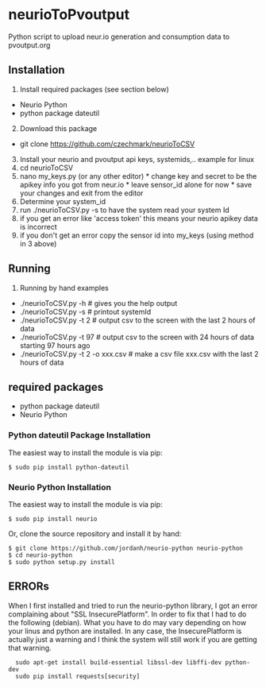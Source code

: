 # neurioToPvoutput
Python script to upload neur.io generation and consumption data to pvoutput.org

## Installation
1.  Install required packages (see section below)
  * Neurio Python
  * python package dateutil
2.  Download this package
  *   git clone https://github.com/czechmark/neurioToCSV
3.  Install your neurio and pvoutput api keys, systemids,.. example for linux
  1. cd neurioToCSV
  2. nano my_keys.py  (or any other editor) 
    * change key and secret to be the apikey info you got from neur.io 
    * leave sensor_id alone for now
    * save your changes and exit from the editor
4.  Determine your system_id 
  1. run ./neurioToCSV.py -s to  have the system read your system Id
  2. if you get an error like 'access token' this means your neurio apikey data is incorrect
  3. if you don't get an error copy the sensor id into my_keys (using method in 3 above)

## Running
1.  Running by hand examples
  * ./neurioToCSV.py -h  # gives you the help output
  * ./neurioToCSV.py -s  # printout systemId
  * ./neurioToCSV.py -t 2 # output csv to the screen with the last 2 hours of data
  * ./neurioToCSV.py -t 97 # output csv to the screen with 24 hours of data starting 97 hours ago
  * ./neurioToCSV.py -t 2 -o xxx.csv # make a csv file xxx.csv with the last 2 hours of data

## required packages
* python package dateutil
* Neurio Python

### Python dateutil Package Installation
The easiest way to install the module is via pip:

    $ sudo pip install python-dateutil
    
### Neurio Python Installation

The easiest way to install the module is via pip:

    $ sudo pip install neurio

Or, clone the source repository and install it by hand:

    $ git clone https://github.com/jordanh/neurio-python neurio-python
    $ cd neurio-python
    $ sudo python setup.py install
    
## ERRORs
When I first installed and tried to run the neurio-python library, I got an error complaining about "SSL InsecurePlatform".  In order to fix that I had to do the following (debian).  What you have to do may vary depending on how your linus and python are installed.  In any case, the InsecurePlatform is actually just a warning and I think the system will still work if you are getting that warning.
```
  sudo apt-get install build-essential libssl-dev libffi-dev python-dev
  sudo pip install requests[security]
  ```

